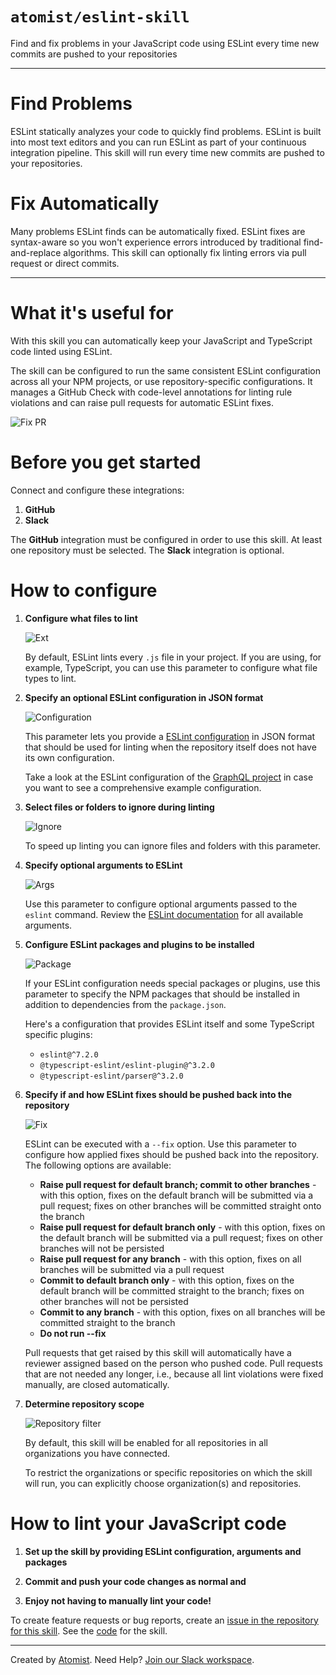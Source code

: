 # `atomist/eslint-skill`
       
<!---atomist-skill-description:start--->

Find and fix problems in your JavaScript
code using ESLint every time new commits are pushed
to your repositories

<!---atomist-skill-description:end--->

---

<!---atomist-skill-long_description:start--->

# Find Problems
ESLint statically analyzes your code to quickly find problems. 
ESLint is built into most text editors and you can run ESLint
as part of your continuous integration pipeline.  This skill
will run every time new commits are pushed to your repositories.

# Fix Automatically
Many problems ESLint finds can be automatically fixed. ESLint
fixes are syntax-aware so you won't experience errors introduced
by traditional find-and-replace algorithms.  This skill can
optionally fix linting errors via pull request or direct commits.

<!---atomist-skill-long_description:end--->

---
       
<!---atomist-skill-readme:start---> 

# What it's useful for

With this skill you can automatically keep your JavaScript and TypeScript code
linted using ESLint.

The skill can be configured to run the same consistent ESLint configuration
across all your NPM projects, or use repository-specific configurations. It manages a 
GitHub Check with code-level annotations for linting rule violations and can
raise pull requests for automatic ESLint fixes. 

![Fix PR](docs/images/pr.png)  

# Before you get started

Connect and configure these integrations:

1. **GitHub**
2. **Slack** 

The **GitHub** integration must be configured in order to use this skill. At
least one repository must be selected. The **Slack** integration is optional.

# How to configure

1. **Configure what files to lint**
    
    ![Ext](docs/images/ext.png)

    By default, ESLint lints every `.js` file in your project. If you are using,
    for example, TypeScript, you can use this parameter to configure what file types to
    lint.

1. **Specify an optional ESLint configuration in JSON format**

    ![Configuration](docs/images/config.png)

    This parameter lets you provide a [ESLint configuration](https://eslint.org/docs/user-guide/configuring)
    in JSON format that should be used for linting when the repository itself
    does not have its own configuration.
   
    Take a look at the ESLint configuration of the [GraphQL project](https://github.com/graphql/graphql-js/blob/master/.eslintrc.yml)
    in case you want to see a comprehensive example configuration.    

1. **Select files or folders to ignore during linting**

    ![Ignore](docs/images/ignore.png)

    To speed up linting you can ignore files and folders with 
    this parameter.

1. **Specify optional arguments to ESLint**

    ![Args](docs/images/args.png)

    Use this parameter to configure optional arguments passed to the `eslint`
    command. Review the [ESLint documentation](https://eslint.org/docs/2.13.1/user-guide/command-line-interface)
    for all available arguments. 

1. **Configure ESLint packages and plugins to be installed**

    ![Package](docs/images/packages.png)

    If your ESLint configuration needs special packages or plugins, use
    this parameter to specify the NPM packages that should be installed in
    addition to dependencies from the `package.json`.
    
    Here's a configuration that provides ESLint itself and some TypeScript
    specific plugins:
    
    * `eslint@^7.2.0`
    * `@typescript-eslint/eslint-plugin@^3.2.0`
    * `@typescript-eslint/parser@^3.2.0`

1. **Specify if and how ESLint fixes should be pushed back into the repository** 

    ![Fix](docs/images/fix.png)

    ESLint can be executed with a `--fix` option. Use this parameter to configure
    how applied fixes should be pushed back into the repository. The following 
    options are available:
    
    * **Raise pull request for default branch; commit to other branches** - with this
    option, fixes on the default branch will be submitted via 
    a pull request; fixes on other branches will be committed straight 
    onto the branch
    * **Raise pull request for default branch only** - with this option, fixes on
    the default branch will be submitted via a pull
    request; fixes on other branches will not be persisted 
    * **Raise pull request for any branch** - with this option, fixes on
    all branches will be submitted via a pull request  
    * **Commit to default branch only** - with this option, fixes on the
    default branch will be committed straight to the branch; fixes on
    other branches will not be persisted
    * **Commit to any branch** - with this option, fixes on all branches will
    be committed straight to the branch
    * **Do not run --fix** 
    
    Pull requests that get raised by this skill will automatically have a reviewer
    assigned based on the person who pushed code. Pull requests that are not
    needed any longer, i.e., because all lint violations were fixed manually, are
    closed automatically.        

1. **Determine repository scope**
   
   ![Repository filter](docs/images/repo-filter.png)
   
   By default, this skill will be enabled for all repositories in all
   organizations you have connected.
   
   To restrict the organizations or specific repositories on which the skill
   will run, you can explicitly choose organization(s) and repositories. 

# How to lint your JavaScript code

1. **Set up the skill by providing ESLint configuration, arguments and packages**

1. **Commit and push your code changes as normal and** 

1. **Enjoy not having to manually lint your code!**

To create feature requests or bug reports, create an [issue in the repository for this skill](https://github.com/atomist-skills/eslint-skill/issues). 
See the [code](https://github.com/atomist-skills/eslint-skill) for the skill.

<!---atomist-skill-readme:end--->

---

Created by [Atomist][atomist].
Need Help?  [Join our Slack workspace][slack].

[atomist]: https://atomist.com/ (Atomist - How Teams Deliver Software)
[slack]: https://join.atomist.com/ (Atomist Community Slack) 
